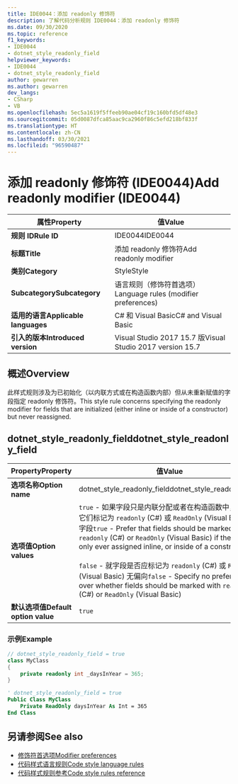 ```yaml
---
title: IDE0044：添加 readonly 修饰符
description: 了解代码分析规则 IDE0044：添加 readonly 修饰符
ms.date: 09/30/2020
ms.topic: reference
f1_keywords:
- IDE0044
- dotnet_style_readonly_field
helpviewer_keywords:
- IDE0044
- dotnet_style_readonly_field
author: gewarren
ms.author: gewarren
dev_langs:
- CSharp
- VB
ms.openlocfilehash: 5ec5a1619f5ffeeb90ae04cf19c160bfd5df48e3
ms.sourcegitcommit: 05d0087dfca85aac9ca2960f86c5efd218bf833f
ms.translationtype: HT
ms.contentlocale: zh-CN
ms.lasthandoff: 03/30/2021
ms.locfileid: "96590487"
---
```

# <a name="add-readonly-modifier-ide0044"></a><span data-ttu-id="06563-103">添加 readonly 修饰符 (IDE0044)</span><span class="sxs-lookup"><span data-stu-id="06563-103">Add readonly modifier (IDE0044)</span></span>

|<span data-ttu-id="06563-104">属性</span><span class="sxs-lookup"><span data-stu-id="06563-104">Property</span></span>|<span data-ttu-id="06563-105">值</span><span class="sxs-lookup"><span data-stu-id="06563-105">Value</span></span>|
|-|-|
| <span data-ttu-id="06563-106">**规则 ID**</span><span class="sxs-lookup"><span data-stu-id="06563-106">**Rule ID**</span></span> | <span data-ttu-id="06563-107">IDE0044</span><span class="sxs-lookup"><span data-stu-id="06563-107">IDE0044</span></span> |
| <span data-ttu-id="06563-108">**标题**</span><span class="sxs-lookup"><span data-stu-id="06563-108">**Title**</span></span> | <span data-ttu-id="06563-109">添加 readonly 修饰符</span><span class="sxs-lookup"><span data-stu-id="06563-109">Add readonly modifier</span></span> |
| <span data-ttu-id="06563-110">**类别**</span><span class="sxs-lookup"><span data-stu-id="06563-110">**Category**</span></span> | <span data-ttu-id="06563-111">Style</span><span class="sxs-lookup"><span data-stu-id="06563-111">Style</span></span> |
| <span data-ttu-id="06563-112">**Subcategory**</span><span class="sxs-lookup"><span data-stu-id="06563-112">**Subcategory**</span></span> | <span data-ttu-id="06563-113">语言规则（修饰符首选项）</span><span class="sxs-lookup"><span data-stu-id="06563-113">Language rules (modifier preferences)</span></span> |
| <span data-ttu-id="06563-114">**适用的语言**</span><span class="sxs-lookup"><span data-stu-id="06563-114">**Applicable languages**</span></span> | <span data-ttu-id="06563-115">C# 和 Visual Basic</span><span class="sxs-lookup"><span data-stu-id="06563-115">C# and Visual Basic</span></span> |
| <span data-ttu-id="06563-116">**引入的版本**</span><span class="sxs-lookup"><span data-stu-id="06563-116">**Introduced version**</span></span> | <span data-ttu-id="06563-117">Visual Studio 2017 15.7 版</span><span class="sxs-lookup"><span data-stu-id="06563-117">Visual Studio 2017 version 15.7</span></span> |

## <a name="overview"></a><span data-ttu-id="06563-118">概述</span><span class="sxs-lookup"><span data-stu-id="06563-118">Overview</span></span>

<span data-ttu-id="06563-119">此样式规则涉及为已初始化（以内联方式或在构造函数内部）但从未重新赋值的字段指定 readonly 修饰符。</span><span class="sxs-lookup"><span data-stu-id="06563-119">This style rule concerns specifying the readonly modifier for fields that are initialized (either inline or inside of a constructor) but never reassigned.</span></span>

## <a name="dotnet_style_readonly_field"></a><span data-ttu-id="06563-120">dotnet_style_readonly_field</span><span class="sxs-lookup"><span data-stu-id="06563-120">dotnet_style_readonly_field</span></span>

|<span data-ttu-id="06563-121">Property</span><span class="sxs-lookup"><span data-stu-id="06563-121">Property</span></span>|<span data-ttu-id="06563-122">值</span><span class="sxs-lookup"><span data-stu-id="06563-122">Value</span></span>|
|-|-|
| <span data-ttu-id="06563-123">**选项名称**</span><span class="sxs-lookup"><span data-stu-id="06563-123">**Option name**</span></span> | <span data-ttu-id="06563-124">dotnet_style_readonly_field</span><span class="sxs-lookup"><span data-stu-id="06563-124">dotnet_style_readonly_field</span></span> |
| <span data-ttu-id="06563-125">**选项值**</span><span class="sxs-lookup"><span data-stu-id="06563-125">**Option values**</span></span> | <span data-ttu-id="06563-126">`true` - 如果字段只是内联分配或者在构造函数中，偏向将它们标记为 `readonly` (C#) 或 `ReadOnly` (Visual Basic) 的字段</span><span class="sxs-lookup"><span data-stu-id="06563-126">`true` - Prefer that fields should be marked with `readonly` (C#) or `ReadOnly` (Visual Basic) if they are only ever assigned inline, or inside of a constructor</span></span><br /><br /><span data-ttu-id="06563-127">`false` - 就字段是否应标记为 `readonly` (C#) 或 `ReadOnly` (Visual Basic) 无偏向</span><span class="sxs-lookup"><span data-stu-id="06563-127">`false` - Specify no preference over whether fields should be marked with `readonly` (C#) or `ReadOnly` (Visual Basic)</span></span> |
| <span data-ttu-id="06563-128">**默认选项值**</span><span class="sxs-lookup"><span data-stu-id="06563-128">**Default option value**</span></span> | `true` |

### <a name="example"></a><span data-ttu-id="06563-129">示例</span><span class="sxs-lookup"><span data-stu-id="06563-129">Example</span></span>

```csharp
// dotnet_style_readonly_field = true
class MyClass
{
    private readonly int _daysInYear = 365;
}
```

```vb
' dotnet_style_readonly_field = true
Public Class MyClass
    Private ReadOnly daysInYear As Int = 365
End Class
```

## <a name="see-also"></a><span data-ttu-id="06563-130">另请参阅</span><span class="sxs-lookup"><span data-stu-id="06563-130">See also</span></span>

- [<span data-ttu-id="06563-131">修饰符首选项</span><span class="sxs-lookup"><span data-stu-id="06563-131">Modifier preferences</span></span>](modifier-preferences.md)
- [<span data-ttu-id="06563-132">代码样式语言规则</span><span class="sxs-lookup"><span data-stu-id="06563-132">Code style language rules</span></span>](language-rules.md)
- [<span data-ttu-id="06563-133">代码样式规则参考</span><span class="sxs-lookup"><span data-stu-id="06563-133">Code style rules reference</span></span>](index.md)
